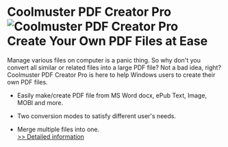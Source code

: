 # Coolmuster PDF Creator Pro<br />![Coolmuster PDF Creator Pro](https://mycommerce.akamaized.net/api/pimages/P300882053/BIG/300882053.PNG)<br />Create Your Own PDF Files at Ease

Manage various files on computer is a panic thing. So why don't you convert all similar or related files into a large PDF file? Not a bad idea, right? Coolmuster PDF Creator Pro is here to help Windows users to create their own PDF files.

* Easily make/create PDF file from MS Word docx, ePub Text, Image, MOBI and more.

* Two conversion modes to satisfy different user's needs.

* Merge multiple files into one.<br />[>> Detailed information](https://secure.shareit.com/shareit/product.html?productid=300882053&affiliateid=200057808)